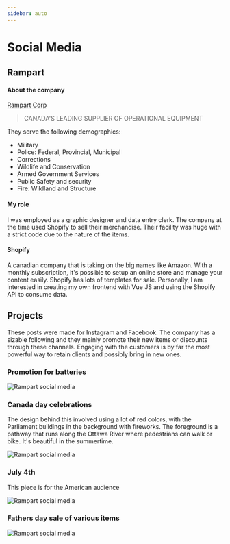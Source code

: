 ```yaml
---
sidebar: auto
---
```


# Social Media

## Rampart

#### About the company

[Rampart Corp](https://rampartcorp.com/)

>CANADA'S LEADING SUPPLIER OF OPERATIONAL EQUIPMENT

They serve the following demographics:
- Military
- Police: Federal, Provincial, Municipal
- Corrections
- Wildlife and Conservation
- Armed Government Services
- Public Safety and security
- Fire: Wildland and Structure

#### My role

I was employed as a graphic designer and data entry clerk.  The company at the time used Shopify to sell their merchandise. Their facility was huge with a strict code due
to the nature of the items.  

#### Shopify

A canadian company that is taking on the big names like Amazon.  With a monthly subscription, it's possible to setup an online store and manage your content easily. Shopify has lots of templates for sale.  Personally, I am interested in creating my own frontend with Vue JS and using the Shopify API to consume data. 

## Projects

These posts were made for Instagram and Facebook.  The company has a sizable following and they mainly promote their new items or discounts through these channels.  Engaging with the customers is by far the most powerful way to retain clients and possibly bring in new ones.  

### Promotion for batteries

![Rampart social media](/images/work/social-media/asp.jpg)

### Canada day celebrations

The design behind this involved using a lot of red colors, with the Parliament buildings in the background with fireworks.  The foreground is a pathway that runs along the Ottawa River where pedestrians can walk or bike. It's beautiful in the summertime. 

![Rampart social media](/images/work/social-media/rampart.jpg)

### July 4th
This piece is for the American audience

![Rampart social media](/images/work/social-media/rampart-4july.png)

### Fathers day sale of various items
![Rampart social media](/images/work/social-media/rampart-fathers-day.png)


